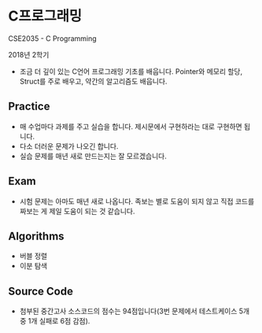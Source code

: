 # C프로그래밍

CSE2035 - C Programming

2018년 2학기

- 조금 더 깊이 있는 C언어 프로그래밍 기초를 배웁니다. Pointer와 메모리 할당, Struct를 주로 배우고, 약간의 알고리즘도 배웁니다.



## Practice 

- 매 수업마다 과제를 주고 실습을 합니다. 제시문에서 구현하라는 대로 구현하면 됩니다.
- 다소 더러운 문제가 나오긴 합니다.
- 실습 문제를 매년 새로 만드는지는 잘 모르겠습니다.



## Exam

- 시험 문제는 아마도 매년 새로 나옵니다. 족보는 별로 도움이 되지 않고 직접 코드를 짜보는 게 제일 도움이 되는 것 같습니다.



## Algorithms

- 버블 정렬
- 이분 탐색


## Source Code

- 첨부된 중간고사 소스코드의 점수는 94점입니다(3번 문제에서 테스트케이스 5개 중 1개 실패로 6점 감점).